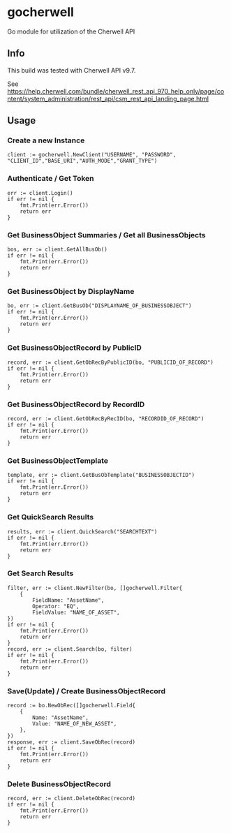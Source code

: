 # gocherwell
Go module for utilization of the Cherwell API

## Info
This build was tested with Cherwell API v9.7.

See https://help.cherwell.com/bundle/cherwell_rest_api_970_help_only/page/content/system_administration/rest_api/csm_rest_api_landing_page.html

## Usage
### Create a new Instance
````
client := gocherwell.NewClient("USERNAME", "PASSWORD", "CLIENT_ID","BASE_URI","AUTH_MODE","GRANT_TYPE")
````
### Authenticate / Get Token
````
err := client.Login()
if err != nil {
    fmt.Print(err.Error())
    return err
}
````
### Get BusinessObject Summaries / Get all BusinessObjects
````
bos, err := client.GetAllBusOb()
if err != nil {
    fmt.Print(err.Error())
    return err
}
````
### Get BusinessObject by DisplayName
````
bo, err := client.GetBusOb("DISPLAYNAME_OF_BUSINESSOBJECT")
if err != nil {
    fmt.Print(err.Error())
    return err
}
````
### Get BusinessObjectRecord by PublicID
````
record, err := client.GetObRecByPublicID(bo, "PUBLICID_OF_RECORD")
if err != nil {
    fmt.Print(err.Error())
    return err
}
````
### Get BusinessObjectRecord by RecordID
````
record, err := client.GetObRecByRecID(bo, "RECORDID_OF_RECORD")
if err != nil {
    fmt.Print(err.Error())
    return err
}
````
### Get BusinessObjectTemplate
````
template, err := client.GetBusObTemplate("BUSINESSOBJECTID")
if err != nil {
    fmt.Print(err.Error())
    return err
}
````
### Get QuickSearch Results
````
results, err := client.QuickSearch("SEARCHTEXT")
if err != nil {
    fmt.Print(err.Error())
    return err
}
````
### Get Search Results
````
filter, err := client.NewFilter(bo, []gocherwell.Filter{
    {
        FieldName: "AssetName",
        Operator: "EQ",
        FieldValue: "NAME_OF_ASSET",
})
if err != nil {
    fmt.Print(err.Error())
    return err
}
record, err := client.Search(bo, filter)
if err != nil {
    fmt.Print(err.Error())
    return err
}
````
### Save(Update) / Create BusinessObjectRecord
````
record := bo.NewObRec([]gocherwell.Field{
    {
        Name: "AssetName",
        Value: "NAME_OF_NEW_ASSET",
    },
})
response, err := client.SaveObRec(record) 
if err != nil {
    fmt.Print(err.Error())
    return err
}
````
### Delete BusinessObjectRecord
````
record, err := client.DeleteObRec(record)
if err != nil {
    fmt.Print(err.Error())
    return err
}
````
